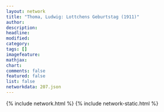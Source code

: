 ```yaml
---
layout: network
title: "Thoma, Ludwig: Lottchens Geburtstag (1911)"
author:
description:
headline:
modified:
category:
tags: []
imagefeature: 
mathjax: 
chart: 
comments: false
featured: false
list: false
networkdata: 207.json
---
```

{% include network.html %}
{% include network-static.html %}
